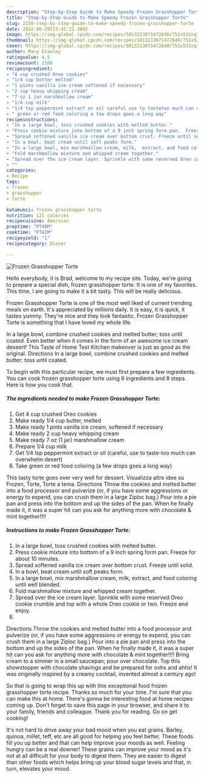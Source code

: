 ```yaml
---
description: "Step-by-Step Guide to Make Speedy Frozen Grasshopper Torte"
title: "Step-by-Step Guide to Make Speedy Frozen Grasshopper Torte"
slug: 2158-step-by-step-guide-to-make-speedy-frozen-grasshopper-torte
date: 2022-06-29T23:42:22.360Z
image: https://img-global.cpcdn.com/recipes/5813213871472640/751x532cq70/frozen-grasshopper-torte-recipe-main-photo.jpg
thumbnail: https://img-global.cpcdn.com/recipes/5813213871472640/751x532cq70/frozen-grasshopper-torte-recipe-main-photo.jpg
cover: https://img-global.cpcdn.com/recipes/5813213871472640/751x532cq70/frozen-grasshopper-torte-recipe-main-photo.jpg
author: Mary Stanley
ratingvalue: 4.5
reviewcount: 2168
recipeingredient:
- "4 cup crushed Oreo cookies"
- "1/4 cup butter melted"
- "1 pints vanilla ice cream softened if necessary"
- "2 cup heavy whipping cream"
- "7 oz 1 jar marshmallow cream"
- "1/4 cup milk"
- "1/4 tsp peppermint extract or oil careful use to tastetoo much can overwhelm desert"
- " green or red food coloring a few drops goes a long way"
recipeinstructions:
- "In a large bowl, toss crushed cookies with melted butter."
- "Press cookie mixture into bottom of a 9 inch spring form pan.  Freeze for about 10 minutes."
- "Spread softened vanilla ice cream over bottom crust. Freeze until solid."
- "In a bowl, beat cream until soft peaks form."
- "In a large bowl, mix marshmallow cream, milk,  extract, and food coloring until well blended."
- "Fold marshmallow mixture and whipped cream together."
- "Spread over the ice cream layer. Sprinkle with some reserved Oreo cookie crumble and top with a whole Oreo cookie or two. Freeze and enjoy."
- ""
categories:
- Recipe
tags:
- frozen
- grasshopper
- torte

katakunci: frozen grasshopper torte 
nutrition: 121 calories
recipecuisine: American
preptime: "PT40M"
cooktime: "PT41M"
recipeyield: "1"
recipecategory: Dinner

---
```



![Frozen Grasshopper Torte](https://img-global.cpcdn.com/recipes/5813213871472640/751x532cq70/frozen-grasshopper-torte-recipe-main-photo.jpg)

Hello everybody, it is Brad, welcome to my recipe site. Today, we're going to prepare a special dish, frozen grasshopper torte. It is one of my favorites. This time, I am going to make it a bit tasty. This will be really delicious.

Frozen Grasshopper Torte is one of the most well liked of current trending meals on earth. It's appreciated by millions daily. It is easy, it is quick, it tastes yummy. They're nice and they look fantastic. Frozen Grasshopper Torte is something that I have loved my whole life.

In a large bowl, combine crushed cookies and melted butter; toss until coated. Even better when it comes in the form of an awesome ice cream dessert! This Taste of Home Test Kitchen makeover is just as good as the original. Directions In a large bowl, combine crushed cookies and melted butter; toss until coated.


To begin with this particular recipe, we must first prepare a few ingredients. You can cook frozen grasshopper torte using 8 ingredients and 8 steps. Here is how you cook that.

<!--inarticleads1-->

##### The ingredients needed to make Frozen Grasshopper Torte:

1. Get 4 cup crushed Oreo cookies
1. Make ready 1/4 cup butter, melted
1. Make ready 1 pints vanilla ice cream, softened if necessary
1. Make ready 2 cup heavy whipping cream
1. Make ready 7 oz (1 jar) marshmallow cream
1. Prepare 1/4 cup milk
1. Get 1/4 tsp peppermint extract or oil (careful, use to taste-too much can overwhelm desert)
1. Take  green or red food coloring (a few drops goes a long way)


This tasty torte goes over very well for dessert. Visualizza altre idee su Frozen, Torte, Torte a tema. Directions Throw the cookies and melted butter into a food processor and pulverize (or, if you have some aggressions or energy to expend, you can crush them in a large Ziploc bag.) Pour into a pie pan and press into the bottom and up the sides of the pan. When he finally made it, it was a super hit can you ask for anything more with chocolate &amp; mint together!!!! 

<!--inarticleads2-->

##### Instructions to make Frozen Grasshopper Torte:

1. In a large bowl, toss crushed cookies with melted butter.
1. Press cookie mixture into bottom of a 9 inch spring form pan.  Freeze for about 10 minutes.
1. Spread softened vanilla ice cream over bottom crust. Freeze until solid.
1. In a bowl, beat cream until soft peaks form.
1. In a large bowl, mix marshmallow cream, milk,  extract, and food coloring until well blended.
1. Fold marshmallow mixture and whipped cream together.
1. Spread over the ice cream layer. Sprinkle with some reserved Oreo cookie crumble and top with a whole Oreo cookie or two. Freeze and enjoy.
1. 


Directions Throw the cookies and melted butter into a food processor and pulverize (or, if you have some aggressions or energy to expend, you can crush them in a large Ziploc bag.) Pour into a pie pan and press into the bottom and up the sides of the pan. When he finally made it, it was a super hit can you ask for anything more with chocolate &amp; mint together!!!! Bring cream to a simmer in a small saucepan; pour over chocolate. Top this showstopper with chocolate shavings and be prepared for oohs and ahhs! It was originally inspired by a creamy cocktail, invented almost a century ago! 

So that is going to wrap this up with this exceptional food frozen grasshopper torte recipe. Thanks so much for your time. I'm sure that you can make this at home. There's gonna be interesting food at home recipes coming up. Don't forget to save this page in your browser, and share it to your family, friends and colleague. Thank you for reading. Go on get cooking!

It's not hard to drive away your bad mood when you eat grains. Barley, quinoa, millet, teff, etc are all good for helping you feel better. These foods fill you up better and that can help improve your moods as well. Feeling hungry can be a real downer! These grains can improve your mood as it's not at all difficult for your body to digest them. They are easier to digest than other foods which helps bring up your blood sugar levels and that, in turn, elevates your mood.
